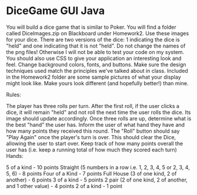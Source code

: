 # DiceGame GUI Java
You will build a dice game that is similar to Poker. You will find a folder called DiceImages.zip on Blackboard under Homework2. Use these images for your dice. There are two versions of the dice: 1 indicating the dice is "held" and one indicating that it is not "held". Do not change the names of the png files! Otherwise I will not be able to test your code on my system. You should also use CSS to give your application an interesting look and feel. Change background colors, fonts, and buttons. Make sure the design techniques used match the principles we've talked about in class. Included in the Homework2 folder are some sample pictures of what your display might look like. Make yours look different (and hopefully better!) than mine. 

Rules:

The player has three rolls per turn. 
After the first roll, if the user clicks a dice, it will remain "held" and not roll the next time the user rolls the dice. Its image should update accordingly. 
Once three rolls are up, determine what is the best "hand" the user has. Inform the user of what hand they have and how many points they received this round.
The "Roll" button should say "Play Again" once the player's turn is over. This should clear the Dice, allowing the user to start over.
Keep track of how many points overall the user has (i.e. keep a running total of how much they scored each turn)
Hands:

5 of a kind - 10 points
Straight (5 numbers in a row i.e. 1, 2, 3, 4, 5 or 2, 3, 4, 5, 6) - 8 points
Four of a Kind - 7 points
Full House (3 of one kind, 2 of another) - 6 points
3 of a kind - 5 points
2 pair (2 of one kind, 2 of another, and 1 other value) - 4 points
2 of a kind - 1 point
